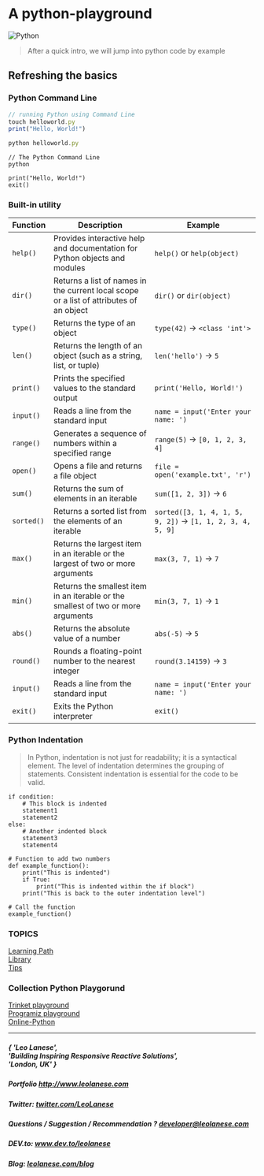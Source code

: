 # A python-playground

![Python](https://upload.wikimedia.org/wikipedia/commons/0/0a/Python.svg)

> After a quick intro, we will jump into python code by example

##  Refreshing the basics

### Python Command Line

```js
// running Python using Command Line
touch helloworld.py
print("Hello, World!")

python helloworld.py
```

```
// The Python Command Line
python

print("Hello, World!")
exit()
```

### Built-in utility 

| Function          | Description                                                                           | Example                                 |
|-------------------|---------------------------------------------------------------------------------------|-----------------------------------------|
| `help()`          | Provides interactive help and documentation for Python objects and modules            | `help()` or `help(object)`              |
| `dir()`           | Returns a list of names in the current local scope or a list of attributes of an object | `dir()` or `dir(object)`                |
| `type()`          | Returns the type of an object                                                          | `type(42)` -> `<class 'int'>`           |
| `len()`           | Returns the length of an object (such as a string, list, or tuple)                      | `len('hello')` -> `5`                   |
| `print()`         | Prints the specified values to the standard output                                      | `print('Hello, World!')`                |
| `input()`         | Reads a line from the standard input                                                   | `name = input('Enter your name: ')`    |
| `range()`         | Generates a sequence of numbers within a specified range                               | `range(5)` -> `[0, 1, 2, 3, 4]`         |
| `open()`          | Opens a file and returns a file object                                                | `file = open('example.txt', 'r')`     |
| `sum()`           | Returns the sum of elements in an iterable                                            | `sum([1, 2, 3])` -> `6`                  |
| `sorted()`        | Returns a sorted list from the elements of an iterable                                 | `sorted([3, 1, 4, 1, 5, 9, 2])` -> `[1, 1, 2, 3, 4, 5, 9]` |
| `max()`           | Returns the largest item in an iterable or the largest of two or more arguments        | `max(3, 7, 1)` -> `7`                    |
| `min()`           | Returns the smallest item in an iterable or the smallest of two or more arguments      | `min(3, 7, 1)` -> `1`                    |
| `abs()`           | Returns the absolute value of a number                                                | `abs(-5)` -> `5`                        |
| `round()`         | Rounds a floating-point number to the nearest integer                                  | `round(3.14159)` -> `3`                 |
| `input()`         | Reads a line from the standard input                                                   | `name = input('Enter your name: ')`    |
| `exit()`          | Exits the Python interpreter                                                          | `exit()`                                |



### Python Indentation

> In Python, indentation is not just for readability; it is a syntactical element. The level of indentation determines the grouping of statements. Consistent indentation is essential for the code to be valid.

```
if condition:
    # This block is indented
    statement1
    statement2
else:
    # Another indented block
    statement3
    statement4
```

```
# Function to add two numbers
def example_function():
    print("This is indented")
    if True:
        print("This is indented within the if block")
    print("This is back to the outer indentation level")

# Call the function
example_function()
```
### TOPICS

[Learning Path](https://github.com/leolanese/python-playground/tree/master/learning)<br/>
[Library](https://github.com/leolanese/python-playground/tree/master/learning)<br/>
[Tips](https://github.com/leolanese/python-playground/tree/master/tips)<br/>


### Collection Python Playgorund

[Trinket playground](https://trinket.io/python)<br/>
[Programiz playground](https://programiz.pro/ide/python)<br/>
[Online-Python](https://www.online-python.com/)<br/>

---

<h5> { 'Leo Lanese',<br>
       'Building Inspiring Responsive Reactive Solutions',<br>
       'London, UK' }<br>
</h5>
<h5>Portfolio
<a href="http://www.leolanese.com" target="_blank">http://www.leolanese.com</a>
</h5>
<h5>Twitter:
<a href="http://twitter.com/LeoLanese" target="_blank">twitter.com/LeoLanese</a>
</h5>
<h5>Questions / Suggestion / Recommendation ?
<a href="mail:to">developer@leolanese.com</a>
</h5>
<h5>DEV.to:
<a href="http://www.dev.to/leolanese" target="_blank">www.dev.to/leolanese</a>
</h5>
<h5>Blog:
<a href="http://www.leolanese.com/blog" target="_blank">leolanese.com/blog</a>
</h5>
